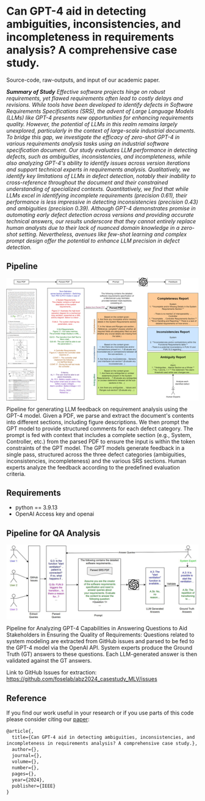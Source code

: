 # Can GPT-4 aid in detecting ambiguities, inconsistencies, and incompleteness in requirements analysis? A comprehensive case study.
Source-code, raw-outputs, and input of our academic paper.

***Summary of Study** Effective software projects hinge on robust requirements, yet flawed requirements often lead to costly delays and revisions. While tools have been developed to identify defects in Software Requirements Specifications (SRS), the advent of Large Language Models (LLMs) like GPT-4 presents new opportunities for enhancing requirements quality. However, the potential of LLMs in this realm remains largely unexplored, particularly in the context of large-scale industrial documents. To bridge this gap, we investigate the efficacy of zero-shot GPT-4 in various requirements analysis tasks using an industrial software specification document. Our study evaluates LLM performance in detecting defects, such as ambiguities, inconsistencies, and incompleteness, while also analyzing GPT-4's ability to identify issues across version iterations and support technical experts in requirements analysis. Qualitatively, we identify key limitations of LLMs in defect detection, notably their inability to cross-reference throughout the document and their constrained understanding of specialized contexts. Quantitatively, we find that while LLMs excel in identifying incomplete requirements (precision 0.61), their performance is less impressive in detecting inconsistencies (precision 0.43) and ambiguities (precision 0.39). Although GPT-4 demonstrates promise in automating early defect detection across versions and providing accurate technical answers, our results underscore that they cannot entirely replace human analysts due to their lack of nuanced domain knowledge in a zero-shot setting. Nevertheless, avenues like few-shot learning and complex prompt design offer the potential to enhance LLM precision in defect detection.*


##  Pipeline
<img src="imgs/pipeline.png" width="1000px" align="center" />

Pipeline for generating LLM feedback on requirement analysis using the GPT-4 model. Given a PDF, we parse and extract the document's contents into different sections, including figure descriptions. We then prompt the GPT model to provide structured comments for each defect category. The prompt is fed with context that includes a complete section (e.g., System, Controller, etc.) from the parsed PDF to ensure the input is within the token constraints of the GPT model. The GPT models generate feedback in a single pass, structured across the three defect categories (ambiguities, inconsistencies, incompleteness) and the various SRS sections. Human experts analyze the feedback according to the predefined evaluation criteria.


## Requirements

- python == 3.9.13
- OpenAI Access key and openai


## Pipeline for QA Analysis

<img src="imgs/validation_pipeline.JPG" width="700px" align="center" />

Pipeline for Analyzing GPT-4 Capabilities in Answering Questions to Aid Stakeholders in Ensuring the Quality of Requirements: Questions related to system modeling are extracted from GitHub issues and parsed to be fed to the GPT-4 model via the OpenAI API. System experts produce the Ground Truth (GT) answers to these questions. Each LLM-generated answer is then validated against the GT answers.

Link to GitHub Issues for extraction: https://github.com/foselab/abz2024_casestudy_MLV/issues

## Reference
If you find our work useful in your research or if you use parts of this code please consider citing our [paper]():


```
@article{,
  title={Can GPT-4 aid in detecting ambiguities, inconsistencies, and incompleteness in requirements analysis? A comprehensive case study.},
  author={},
  journal={},
  volume={},
  number={},
  pages={},
  year={2024},
  publisher={IEEE}
}
```
